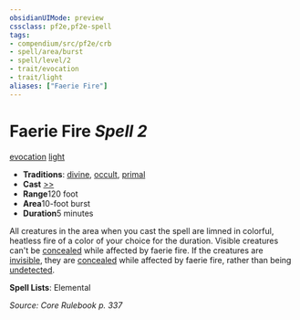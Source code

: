 ```yaml
---
obsidianUIMode: preview
cssclass: pf2e,pf2e-spell
tags:
- compendium/src/pf2e/crb
- spell/area/burst
- spell/level/2
- trait/evocation
- trait/light
aliases: ["Faerie Fire"]
---
```

# Faerie Fire *Spell 2*   
[evocation](../../Rules/traits/evocation.md)  [light](../../Rules/traits/light.md)  

- **Traditions**: [divine](../../Rules/traits/divine.md), [occult](../../Rules/traits/occult.md), [primal](../../Rules/traits/primal.md)
- **Cast** [>>](../../Rules/core-rulebook/chapter-9-playing-the-game.md#Actions "Two-Action") 
- **Range**120 foot
- **Area**10-foot burst
- **Duration**5 minutes

All creatures in the area when you cast the spell are limned in colorful, heatless fire of a color of your choice for the duration. Visible creatures can't be [concealed](../../Rules/conditions.md#Concealed) while affected by faerie fire. If the creatures are [invisible](../../Rules/conditions.md#Invisible), they are [concealed](../../Rules/conditions.md#Concealed) while affected by faerie fire, rather than being [undetected](../../Rules/conditions.md#Undetected).

**Spell Lists**: Elemental

*Source: Core Rulebook p. 337*